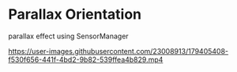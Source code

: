 # Parallax Orientation
parallax effect using SensorManager



https://user-images.githubusercontent.com/23008913/179405408-f530f656-441f-4bd2-9b82-539ffea4b829.mp4

